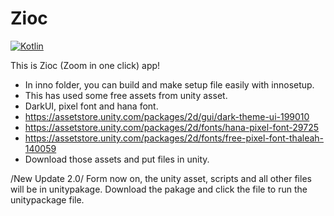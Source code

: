 # Zioc
[![Kotlin](https://img.shields.io/badge/youtube-Proemthena-red.svg?logo=youtube)](https://www.youtube.com/channel/UCckXpOKbGSaPO1Gg35Vw13A)

This is Zioc (Zoom in one click) app!

  * In inno folder, you can build and make setup file easily with innosetup.
  * This has used some free assets from unity asset.
  * DarkUI, pixel font and hana font.
  * https://assetstore.unity.com/packages/2d/gui/dark-theme-ui-199010
  * https://assetstore.unity.com/packages/2d/fonts/hana-pixel-font-29725
  * https://assetstore.unity.com/packages/2d/fonts/free-pixel-font-thaleah-140059
  * Download those assets and put files in unity.

/New Update 2.0/
Form now on, the unity asset, scripts and all other files will be in unitypakage.
Download the pakage and click the file to run the unitypackage file.
